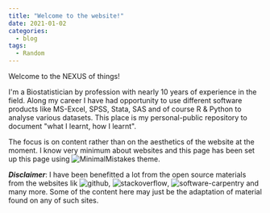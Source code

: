 ```yaml
---
title: "Welcome to the website!"
date: 2021-01-02
categories:
  - blog
tags:
  - Random
---
```



Welcome to the NEXUS of things!

I'm a Biostatistician by profession with nearly 10 years of experience in the field. Along my career I have had opportunity to use different software products like MS-Excel, SPSS, Stata, SAS and of course R & Python to analyse various datasets. This place is my personal-public repository to document "what I learnt, how I learnt". 

The focus is on content rather than on the aesthetics of the website at the moment. I know very minimum about websites and this page has been set up this page using ![MinimalMistakes](https://mmistakes.github.io/minimal-mistakes/) theme. 

***Disclaimer***: I have been benefitted a lot from the open source materials from the websites lik ![github](https://github.com/), ![stackoverflow](https://stackoverflow.com/), ![software-carpentry](https://software-carpentry.org/) and many more. Some of the content here may just be the adaptation of material found on any of such sites. 

